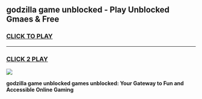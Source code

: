 
## godzilla game unblocked - Play Unblocked Gmaes & Free
<h3>
<a href="https://premium.freeplayer.one?title=godzilla_game_unblocked&ref=19F">CLICK TO PLAY</a></h3>
<hr>

<h3>
<a href="https://premium.freeplayer.one?title=godzilla_game_unblocked&ref=19F">CLICK 2 PLAY</a>
  
</h3>

<a href="https://premium.freeplayer.one?title=godzilla_game_unblocked&ref=19F/"><img src="https://clearcache.store/games.png"></a>


**godzilla game unblocked games unblocked: Your Gateway to Fun and Accessible Online Gaming**

